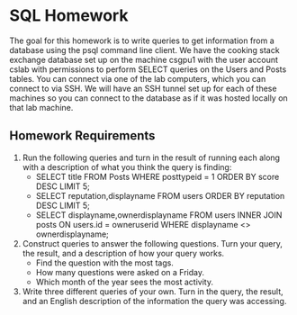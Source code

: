 # SQL Homework
The goal for this homework is to write queries to get information from a database using the psql command line client. We have the cooking 
stack exchange database set up on the machine csgpu1 with the user account cslab with permissions to perform SELECT queries on the Users 
and Posts tables. You can connect via one of the lab computers, which you can connect to via SSH. We will have an SSH tunnel set up for 
each of these machines so you can connect to the database as if it was hosted locally on that lab machine. 

## Homework Requirements
1. Run the following queries and turn in the result of running each along with a description of what you think the query is finding:
    - SELECT title FROM Posts WHERE posttypeid = 1 ORDER BY score DESC LIMIT 5;
    - SELECT reputation,displayname FROM users ORDER BY reputation DESC LIMIT 5;
    - SELECT displayname,ownerdisplayname FROM users
        INNER JOIN posts ON users.id = owneruserid
        WHERE displayname <> ownerdisplayname;
2. Construct queries to answer the following questions. Turn your query, the result, and a description of how your query works.
    - Find the question with the most tags.
    - How many questions were asked on a Friday.
    - Which month of the year sees the most activity.
3. Write three different queries of your own. Turn in the query, the result, and an English description of the information the query was accessing.
